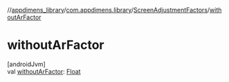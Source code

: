 //[appdimens_library](../../../index.md)/[com.appdimens.library](../index.md)/[ScreenAdjustmentFactors](index.md)/[withoutArFactor](without-ar-factor.md)

# withoutArFactor

[androidJvm]\
val [withoutArFactor](without-ar-factor.md): [Float](https://kotlinlang.org/api/core/kotlin-stdlib/kotlin/-float/index.html)
